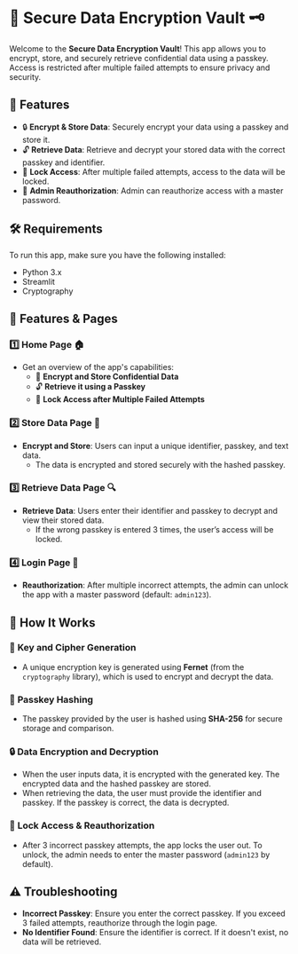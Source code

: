 
# 🔐 **Secure Data Encryption Vault** 🗝️

Welcome to the **Secure Data Encryption Vault**! This app allows you to encrypt, store, and securely retrieve confidential data using a passkey. Access is restricted after multiple failed attempts to ensure privacy and security.

## 🌟 **Features**

- 🔒 **Encrypt & Store Data**: Securely encrypt your data using a passkey and store it.
- 🔓 **Retrieve Data**: Retrieve and decrypt your stored data with the correct passkey and identifier.
- 🚫 **Lock Access**: After multiple failed attempts, access to the data will be locked.
- 🔑 **Admin Reauthorization**: Admin can reauthorize access with a master password.

## 🛠️ **Requirements**

To run this app, make sure you have the following installed:

- Python 3.x
- Streamlit
- Cryptography

## 📝 **Features & Pages**

### 1️⃣ **Home Page** 🏠
- Get an overview of the app's capabilities:
  - 🔐 **Encrypt and Store Confidential Data**
  - 🔓 **Retrieve it using a Passkey**
  - 🚫 **Lock Access after Multiple Failed Attempts**

### 2️⃣ **Store Data Page** 📂
- **Encrypt and Store**: Users can input a unique identifier, passkey, and text data.
  - The data is encrypted and stored securely with the hashed passkey.

### 3️⃣ **Retrieve Data Page** 🔍
- **Retrieve Data**: Users enter their identifier and passkey to decrypt and view their stored data.
  - If the wrong passkey is entered 3 times, the user’s access will be locked.

### 4️⃣ **Login Page** 🔑
- **Reauthorization**: After multiple incorrect attempts, the admin can unlock the app with a master password (default: `admin123`).

## 🧩 **How It Works**

### 🔑 **Key and Cipher Generation**
- A unique encryption key is generated using **Fernet** (from the `cryptography` library), which is used to encrypt and decrypt the data.

### 🧳 **Passkey Hashing**
- The passkey provided by the user is hashed using **SHA-256** for secure storage and comparison.

### 🔒 **Data Encryption and Decryption**
- When the user inputs data, it is encrypted with the generated key. The encrypted data and the hashed passkey are stored.
- When retrieving the data, the user must provide the identifier and passkey. If the passkey is correct, the data is decrypted.

### 🚫 **Lock Access & Reauthorization**
- After 3 incorrect passkey attempts, the app locks the user out. To unlock, the admin needs to enter the master password (`admin123` by default).

## ⚠️ **Troubleshooting**

- **Incorrect Passkey**: Ensure you enter the correct passkey. If you exceed 3 failed attempts, reauthorize through the login page.
- **No Identifier Found**: Ensure the identifier is correct. If it doesn't exist, no data will be retrieved.
